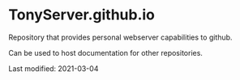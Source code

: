 # TonyServer.github.io
Repository that provides personal webserver capabilities to github.  

Can be used to host documentation for other repositories.

Last modified: 2021-03-04
